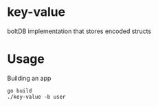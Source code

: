 # key-value
boltDB implementation that stores encoded structs

# Usage
Building an app
```
go build
./key-value -b user
